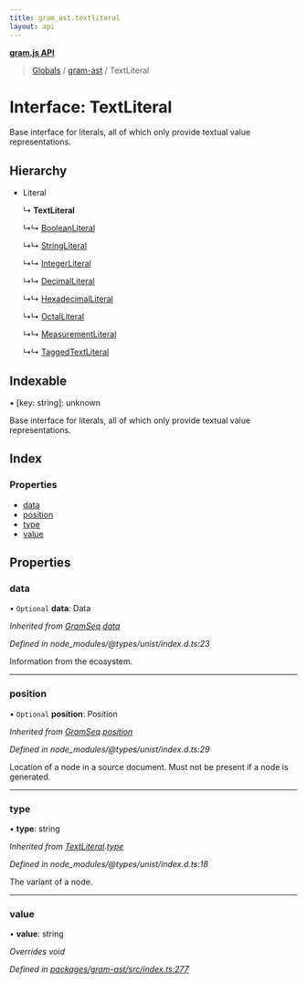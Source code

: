 ```yaml
---
title: gram_ast.textliteral
layout: api
---
```


**[gram.js API](../README.md)**

> [Globals](../globals.md) / [gram-ast](../modules/gram_ast.md) / TextLiteral

# Interface: TextLiteral

Base interface for literals, all of which
only provide textual value representations.

## Hierarchy

* Literal

  ↳ **TextLiteral**

  ↳↳ [BooleanLiteral](gram_ast.booleanliteral.md)

  ↳↳ [StringLiteral](gram_ast.stringliteral.md)

  ↳↳ [IntegerLiteral](gram_ast.integerliteral.md)

  ↳↳ [DecimalLiteral](gram_ast.decimalliteral.md)

  ↳↳ [HexadecimalLiteral](gram_ast.hexadecimalliteral.md)

  ↳↳ [OctalLiteral](gram_ast.octalliteral.md)

  ↳↳ [MeasurementLiteral](gram_ast.measurementliteral.md)

  ↳↳ [TaggedTextLiteral](gram_ast.taggedtextliteral.md)

## Indexable

▪ [key: string]: unknown

Base interface for literals, all of which
only provide textual value representations.

## Index

### Properties

* [data](gram_ast.textliteral.md#data)
* [position](gram_ast.textliteral.md#position)
* [type](gram_ast.textliteral.md#type)
* [value](gram_ast.textliteral.md#value)

## Properties

### data

• `Optional` **data**: Data

*Inherited from [GramSeq](gram_ast.gramseq.md).[data](gram_ast.gramseq.md#data)*

*Defined in node_modules/@types/unist/index.d.ts:23*

Information from the ecosystem.

___

### position

• `Optional` **position**: Position

*Inherited from [GramSeq](gram_ast.gramseq.md).[position](gram_ast.gramseq.md#position)*

*Defined in node_modules/@types/unist/index.d.ts:29*

Location of a node in a source document.
Must not be present if a node is generated.

___

### type

•  **type**: string

*Inherited from [TextLiteral](gram_ast.textliteral.md).[type](gram_ast.textliteral.md#type)*

*Defined in node_modules/@types/unist/index.d.ts:18*

The variant of a node.

___

### value

•  **value**: string

*Overrides void*

*Defined in [packages/gram-ast/src/index.ts:277](https://github.com/gram-data/gram-js/blob/6df7c85/packages/gram-ast/src/index.ts#L277)*
